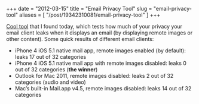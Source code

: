 +++
date = "2012-03-15"
title = "Email Privacy Tool"
slug = "email-privacy-tool"
aliases = [
    "/post/19342310081/email-privacy-tool"
]
+++

[Cool tool][ept] that I found today, which tests how much of your privacy your
email client leaks when it displays an email (by displaying remote images or
other content). Some quick results of different email clients:

 * iPhone 4 iOS 5.1 native mail app, remote images enabled (by default): leaks
   17 out of 32 categories
 * iPhone 4 iOS 5.1 native mail app with remote images disabled: leaks 0 out of
   32 categories (**the winner**)
 * Outlook for Mac 2011, remote images disabled: leaks 2 out of 32 categories
   (audio and video)
 * Mac’s built-in Mail.app v4.5, remote images disabled: leaks 14 out of 32
   categories

[ept]: https://grepular.com/email_privacy_tester/
